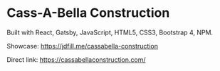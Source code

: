 <h1>Cass-A-Bella Construction</h1>

Built with React, Gatsby, JavaScript, HTML5, CSS3, Bootstrap 4, NPM.

Showcase: https://jdfill.me/cassabella-construction

Direct link: https://cassabellaconstruction.com/

